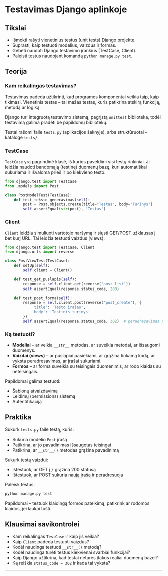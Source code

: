 # Testavimas Django aplinkoje

## Tikslai

* Išmokti rašyti vienetinius testus (unit tests) Django projekte.
* Suprasti, kaip testuoti modelius, vaizdus ir formas.
* Gebėti naudoti Django testavimo įrankius (TestCase, Client).
* Paleisti testus naudojant komandą `python manage.py test`.

## Teorija

### Kam reikalingas testavimas?

Testavimas padeda užtikrinti, kad programos komponentai veikia taip, kaip tikimasi. Vienetinis testas – tai mažas testas, kuris patikrina atskirą funkciją, metodą ar logiką.

Django turi integruotą testavimo sistemą, pagrįstą `unittest` biblioteka, todėl testavimą galima pradėti be papildomų bibliotekų.

Testai rašomi faile `tests.py` (aplikacijos šaknyje), arba struktūruotai – kataloge `tests/`.

### TestCase

`TestCase` yra pagrindinė klasė, iš kurios paveldimi visi testų rinkiniai. Ji leidžia naudoti bandomąją (testinę) duomenų bazę, kuri automatiškai sukuriama ir išvaloma prieš ir po kiekvieno testo.

```python
from django.test import TestCase
from .models import Post

class PostModelTest(TestCase):
    def test_teksto_generavimas(self):
        post = Post.objects.create(title="Testas", body="Turinys")
        self.assertEqual(str(post), "Testas")
```

### Client

`Client` leidžia simuliuoti vartotojo naršymą ir siųsti GET/POST užklausas į bet kurį URL. Tai leidžia testuoti vaizdus (views):

```python
from django.test import TestCase, Client
from django.urls import reverse

class PostViewTest(TestCase):
    def setUp(self):
        self.client = Client()

    def test_get_puslapis(self):
        response = self.client.get(reverse('post_list'))
        self.assertEqual(response.status_code, 200)

    def test_post_forma(self):
        response = self.client.post(reverse('post_create'), {
            'title': 'Testo įrašas',
            'body': 'Testinis turinys'
        })
        self.assertEqual(response.status_code, 302)  # peradresavimas po sėkmės
```

### Ką testuoti?

* **Modeliai** – ar veikia `__str__` metodas, ar suveikia metodai, ar išsaugomi duomenys.
* **Vaizdai (views)** – ar puslapiai pasiekiami, ar grąžina tinkamą kodą, ar vyksta peradresavimas, ar įrašai sukuriami.
* **Formos** – ar forma suveikia su teisingais duomenimis, ar rodo klaidas su neteisingais.

Papildomai galima testuoti:

* Šablonų atvaizdavimą
* Leidimų (permissions) sistemą
* Autentifikaciją

## Praktika

Sukurk `tests.py` faile testą, kuris:

* Sukuria modelio `Post` įrašą
* Patikrina, ar jo pavadinimas išsaugotas teisingai
* Patikrina, ar `__str__()` metodas grąžina pavadinimą

Sukurk testą vaizdui:

* Ištestuok, ar GET į `/` grąžina 200 statusą
* Ištestuok, ar POST sukuria naują įrašą ir peradresuoja

Paleisk testus:

```bash
python manage.py test
```

Papildomai – testuok klaidingą formos pateikimą, patikrink ar rodomos klaidos, jei laukai tušti.

## Klausimai savikontrolei

* Kam reikalingas `TestCase` ir kaip jis veikia?
* Kaip `Client` padeda testuoti vaizdus?
* Kodėl naudinga testuoti `__str__()` metodą?
* Kodėl naudinga turėti testus kiekvienai svarbiai funkcijai?
* Kaip Django užtikrina, kad testai neturės įtakos realiai duomenų bazei?
* Ką reiškia `status_code = 302` ir kada tai vyksta?

---